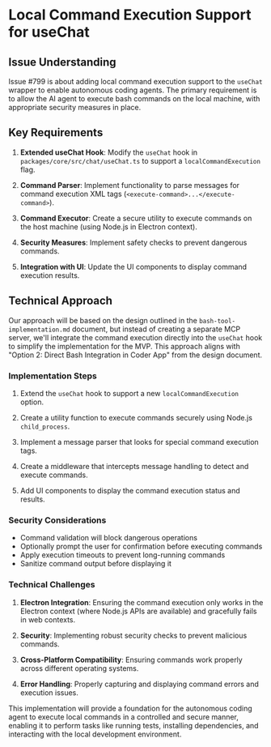 # Local Command Execution Support for useChat

## Issue Understanding

Issue #799 is about adding local command execution support to the `useChat` wrapper to enable autonomous coding agents. The primary requirement is to allow the AI agent to execute bash commands on the local machine, with appropriate security measures in place.

## Key Requirements

1. **Extended useChat Hook**: Modify the `useChat` hook in `packages/core/src/chat/useChat.ts` to support a `localCommandExecution` flag.

2. **Command Parser**: Implement functionality to parse messages for command execution XML tags (`<execute-command>...</execute-command>`).

3. **Command Executor**: Create a secure utility to execute commands on the host machine (using Node.js in Electron context).

4. **Security Measures**: Implement safety checks to prevent dangerous commands.

5. **Integration with UI**: Update the UI components to display command execution results.

## Technical Approach

Our approach will be based on the design outlined in the `bash-tool-implementation.md` document, but instead of creating a separate MCP server, we'll integrate the command execution directly into the `useChat` hook to simplify the implementation for the MVP. This approach aligns with "Option 2: Direct Bash Integration in Coder App" from the design document.

### Implementation Steps

1. Extend the `useChat` hook to support a new `localCommandExecution` option.

2. Create a utility function to execute commands securely using Node.js `child_process`.

3. Implement a message parser that looks for special command execution tags.

4. Create a middleware that intercepts message handling to detect and execute commands.

5. Add UI components to display the command execution status and results.

### Security Considerations

- Command validation will block dangerous operations
- Optionally prompt the user for confirmation before executing commands
- Apply execution timeouts to prevent long-running commands
- Sanitize command output before displaying it

### Technical Challenges

1. **Electron Integration**: Ensuring the command execution only works in the Electron context (where Node.js APIs are available) and gracefully fails in web contexts.

2. **Security**: Implementing robust security checks to prevent malicious commands.

3. **Cross-Platform Compatibility**: Ensuring commands work properly across different operating systems.

4. **Error Handling**: Properly capturing and displaying command errors and execution issues.

This implementation will provide a foundation for the autonomous coding agent to execute local commands in a controlled and secure manner, enabling it to perform tasks like running tests, installing dependencies, and interacting with the local development environment.